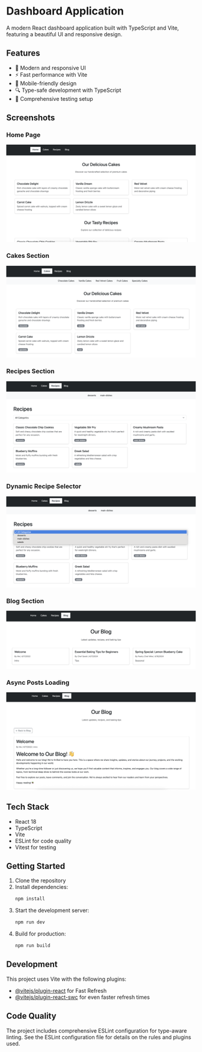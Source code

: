 # Dashboard Application

A modern React dashboard application built with TypeScript and Vite, featuring a beautiful UI and responsive design.

## Features

- 🎨 Modern and responsive UI
- ⚡ Fast performance with Vite
- 📱 Mobile-friendly design
- 🔍 Type-safe development with TypeScript
- 🧪 Comprehensive testing setup

## Screenshots

### Home Page
![Home Page](./README/1_home.png)

### Cakes Section
![Cakes Section](./README/2_cakes.png)

### Recipes Section
![Recipes Section](./README/3_recipes.png)

### Dynamic Recipe Selector
![Dynamic Recipe Selector](./README/4_recipes_dynamic-selector.png)

### Blog Section
![Blog Section](./README/5_blog.png)

### Async Posts Loading
![Async Posts Loading](./README/6_blog_async_posts_loading.png)

## Tech Stack

- React 18
- TypeScript
- Vite
- ESLint for code quality
- Vitest for testing

## Getting Started

1. Clone the repository
2. Install dependencies:
   ```bash
   npm install
   ```
3. Start the development server:
   ```bash
   npm run dev
   ```
4. Build for production:
   ```bash
   npm run build
   ```

## Development

This project uses Vite with the following plugins:
- [@vitejs/plugin-react](https://github.com/vitejs/vite-plugin-react) for Fast Refresh
- [@vitejs/plugin-react-swc](https://github.com/vitejs/vite-plugin-react-swc) for even faster refresh times

## Code Quality

The project includes comprehensive ESLint configuration for type-aware linting. See the ESLint configuration file for details on the rules and plugins used.
